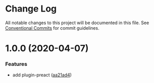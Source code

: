 # Change Log

All notable changes to this project will be documented in this file. See [Conventional Commits](https://conventionalcommits.org) for commit guidelines.

# 1.0.0 (2020-04-07)

### Features

- add plugin-preact ([aa21ad4](https://github.com/umijs/plugins/commit/aa21ad4dec46c377eac8cb8d566d8b0342e2f889))
